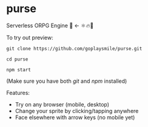 # purse
Serverless ORPG Engine 👜 ← ⚛️ 🔥🍃

To try out preview:
```npm
git clone https://github.com/goplaysmile/purse.git

cd purse

npm start
```
(Make sure you have both _git_ and _npm_ installed)

Features:
* Try on any browser (mobile, desktop)
* Change your sprite by clicking/tapping anywhere
* Face elsewhere with arrow keys (no mobile yet)